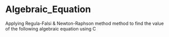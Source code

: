 # Algebraic_Equation
Applying Regula-Falsi &amp; Newton-Raphson method method to find the value of the following algebraic equation using C
